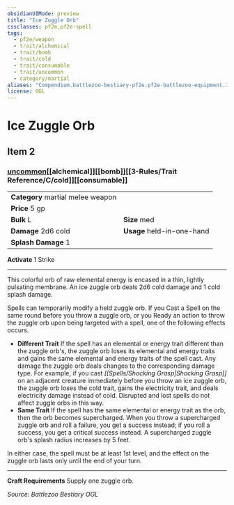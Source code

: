 ```yaml
---
obsidianUIMode: preview
title: "Ice Zuggle Orb"
cssclasses: pf2e,pf2e-spell
tags:
  - pf2e/weapon
  - trait/alchemical
  - trait/bomb
  - trait/cold
  - trait/consumable
  - trait/uncommon
  - category/martial
aliases: "Compendium.battlezoo-bestiary-pf2e.pf2e-battlezoo-equipment.Item.vvjHD2cyDL4QwYoE"
license: OGL
---
```

# Ice Zuggle Orb
## Item 2
### [uncommon](uncommon "Uncommon Rarity Trait")[[alchemical]][[bomb]][[3-Rules/Trait Reference/C/cold]][[consumable]]

|  |  |
| -- | -- |
| **Category** martial melee weapon |  |
| **Price** 5 gp |  |
| **Bulk** L | **Size** med |
| **Damage** 2d6 cold  | **Usage** held-in-one-hand |
| **Splash Damage** 1 | |


**Activate** 1 Strike

* * *

This colorful orb of raw elemental energy is encased in a thin, lightly pulsating membrane. An ice zuggle orb deals 2d6 cold damage and 1 cold splash damage.

Spells can temporarily modify a held zuggle orb. If you Cast a Spell on the same round before you throw a zuggle orb, or you Ready an action to throw the zuggle orb upon being targeted with a spell, one of the following effects occurs.

*   **Different Trait** If the spell has an elemental or energy trait different than the zuggle orb's, the zuggle orb loses its elemental and energy traits and gains the same elemental and energy traits of the spell cast. Any damage the zuggle orb deals changes to the corresponding damage type. For example, if you cast _[[Spells/Shocking Grasp|Shocking Grasp]]_ on an adjacent creature immediately before you throw an ice zuggle orb, the zuggle orb loses the cold trait, gains the electricity trait, and deals electricity damage instead of cold. Disrupted and lost spells do not affect zuggle orbs in this way.
*   **Same Trait** If the spell has the same elemental or energy trait as the orb, then the orb becomes supercharged. When you throw a supercharged zuggle orb and roll a failure, you get a success instead; if you roll a success, you get a critical success instead. A supercharged zuggle orb's splash radius increases by 5 feet.

In either case, the spell must be at least 1st level, and the effect on the zuggle orb lasts only until the end of your turn.

* * *

**Craft Requirements** Supply one zuggle orb.

*Source: Battlezoo Bestiary*
*OGL*